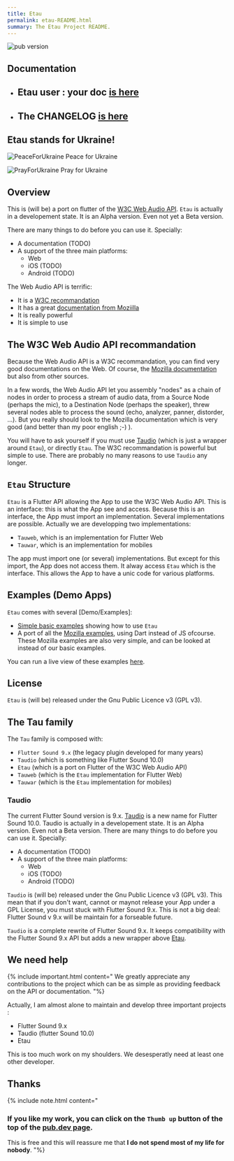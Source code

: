 ```yaml
---
title: Etau
permalink: etau-README.html
summary: The Etau Project README.
---
```

![pub version](https://img.shields.io/pub/v/etau.svg?style=flat-square)

## Documentation

- ## Etau user : your doc [is here](https://tau.canardoux.xyz/etau-README.html)
- ## The CHANGELOG [is here](https://tau.canardoux.xyz/etau-CHANGELOG.html)

## Etau stands for Ukraine!

![PeaceForUkraine](https://flutter-sound.canardoux.xyz/images/2-year-old-irish-girl-ukrainian.jpg)
Peace for Ukraine

![PrayForUkraine](https://flutter-sound.canardoux.xyz/images/banner.png)
Pray for Ukraine

## Overview

This is (will be) a port on flutter of the [W3C Web Audio API](https://www.w3.org/TR/webaudio-1.1).
`Etau` is actually in a developement state. It is an Alpha version. Even not yet a Beta version. 

There are many things to do before you can use it. Specially:

- A documentation (TODO)
- A support of the three main platforms:
   - Web
   - iOS (TODO)
   - Android (TODO)

The Web Audio API is terrific:

- It is a [W3C recommandation](https://www.w3.org/TR/webaudio-1.1)
- It has a great [documentation from Moziilla](https://developer.mozilla.org/en-US/docs/Web/API/Web_Audio_API)
- It is really powerful
- It is simple to use

## The W3C Web Audio API recommandation

Because the Web Audio API is a W3C recommandation, you can find very good documentations on the Web. Of course, the [Mozilla documentation](https://developer.mozilla.org/en-US/docs/Web/API/Web_Audio_API) but also from other sources.

In a few words, the Web Audio API let you assembly "nodes" as a chain of nodes in order to process a stream of audio data, from a Source Node (perhaps the mic), to a Destination Node (perhaps the speaker), threw several nodes able to process the sound (echo, analyzer, panner, distorder, ...). But you really should look to the Mozilla documentation which is very good (and better than my poor english ;-) ).

You will have to ask yourself if you must use [Taudio](https://pub.dev/packages/taudio) (which is just a wrapper around `Etau`), or directly `Etau`.
The W3C recommandation is powerful but simple to use. There are probably no many reasons to use `Taudio` any longer.

## `Etau` Structure

`Etau` is a Flutter API allowing the App to use the W3C Web Audio API.
This is an interface: this is what the App see and access.
Because this is an interface, the App must import an implementation.
Several implementations are possible. Actually we are developping two implementations:

- `Tauweb`, which is an implementation for Flutter Web
- `Tauwar`, which is an implementation for mobiles

The app must import one (or several) implementations. But except for this import, the App does not access them.
It alway access `Etau` which is the interface. This allows the App to have a unic code for various platforms.

## Examples \(Demo Apps\)

`Etau` comes with several [Demo/Examples]:
- [Simple basic examples](https://github.com/Canardoux/etau/tree/main/example/lib/BasicEx) showing how to use `Etau`
- A port of all the [Mozilla examples](https://github.com/Canardoux/etau/tree/main/example/lib/MozillaEx), using Dart instead of JS ofcourse. These Mozilla examples are also very simple, and can be looked at instead of our basic examples.

You can run a live view of these examples [here](https://tau.canardoux.xyz/live/etau/index.html).

## License

`Etau` is (will be) released under the Gnu Public Licence v3 (GPL v3).

## The Tau family

The `Tau` family is composed with:

- `Flutter Sound 9.x` (the legacy plugin developed for many years)
- `Taudio` (which is something like Flutter Sound 10.0)
- `Etau` (which is a port on Flutter of the W3C Web Audio API)
- `Tauweb` (which is the `Etau` implementation for Flutter Web)
- `Tauwar` (which is the `Etau` implementation for mobiles)

### Taudio

The current Flutter Sound version is 9.x. [Taudio](https://pub.dev/packages/taudio) is a new name for Flutter Sound 10.0. Taudio is actually in a developement state. It is an Alpha version. Even not a Beta version. There are many things to do before you can use it. Specially:
- A documentation (TODO)
- A support of the three main platforms:
   - Web
   - iOS (TODO)
   - Android (TODO)

`Taudio` is (will be) released under the Gnu Public Licence v3 (GPL v3). This mean that if you don't want, cannot or maynot release your App under a GPL License, you must stuck with Flutter Sound 9.x. This is not a big deal: Flutter Sound v 9.x will be maintain for a forseable future.

`Taudio` is a complete rewrite of Flutter Sound 9.x. It keeps compatibility with the Flutter Sound 9.x API but adds a new wrapper above [Etau](https://pub.dev/packages/etau).

## We need help

{% include important.html content="
We greatly appreciate any contributions to the project which can be as simple as providing feedback on the API or documentation.
"%}

Actually, I am almost alone to maintain and develop three important projects :
- Flutter Sound 9.x
- Taudio (flutter Sound 10.0)
- Etau

This is too much work on my shoulders. We desesperatly need at least one other developer.

## Thanks

{% include note.html content="
### If you like my work, you can click on the `Thumb up` button of the top of the [pub.dev page](https://pub.dev/packages/etau).
This is free and this will reassure me that **I do not spend most of my life for nobody**.
"%}